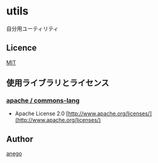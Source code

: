 # utils
自分用ユーティリティ

## Licence

[MIT](https://github.com/tcnksm/tool/blob/master/LICENCE)

## 使用ライブラリとライセンス

### [apache / commons-lang](https://commons.apache.org/proper/commons-logging/)
* Apache License 2.0 [http://www.apache.org/licenses/](http://www.apache.org/licenses/)

## Author

[anego](https://github.com/anego)
